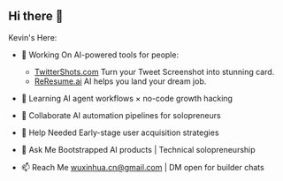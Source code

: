 ## Hi there 👋

Kevin's Here:

- 🔭 Working On AI-powered tools for people:

  - [TwitterShots.com](TwitterShots.com) Turn your Tweet Screenshot into stunning card.
  - [ReResume.ai](ReResume.ai) AI helps you land your dream job.

- 🌱 Learning
AI agent workflows × no-code growth hacking

- 👯 Collaborate
AI automation pipelines for solopreneurs

- 🤔 Help Needed
Early-stage user acquisition strategies

- 💬 Ask Me
Bootstrapped AI products | Technical solopreneurship

- 📫 Reach Me
[wuxinhua.cn@gmail.com](mailto:wuxinhua.cn@gmail.com) | DM open for builder chats
